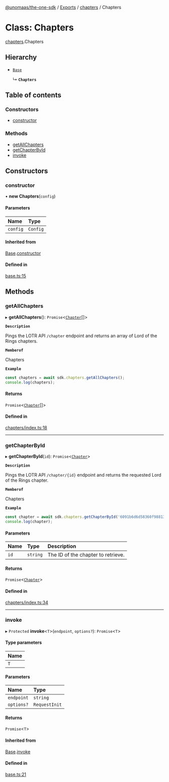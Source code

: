 [@unomaas/the-one-sdk](../README.md) / [Exports](../modules.md) / [chapters](../modules/chapters.md) / Chapters

# Class: Chapters

[chapters](../modules/chapters.md).Chapters

## Hierarchy

- [`Base`](base.Base.md)

  ↳ **`Chapters`**

## Table of contents

### Constructors

- [constructor](chapters.Chapters.md#constructor)

### Methods

- [getAllChapters](chapters.Chapters.md#getallchapters)
- [getChapterById](chapters.Chapters.md#getchapterbyid)
- [invoke](chapters.Chapters.md#invoke)

## Constructors

### constructor

• **new Chapters**(`config`)

#### Parameters

| Name | Type |
| :------ | :------ |
| `config` | `Config` |

#### Inherited from

[Base](base.Base.md).[constructor](base.Base.md#constructor)

#### Defined in

[base.ts:15](https://github.com/hatchways-community/99659d2d3c9f461e87d7a6dd57ac5dbe/blob/49d789f/src/base.ts#L15)

## Methods

### getAllChapters

▸ **getAllChapters**(): `Promise`<[`Chapter`](../modules/chapters_types.md#chapter)[]\>

**`Description`**

Pings the LOTR API `/chapter` endpoint and returns an array of Lord of the Rings chapters.

**`Memberof`**

Chapters

**`Example`**

```ts
const chapters = await sdk.chapters.getAllChapters();
console.log(chapters);
```

#### Returns

`Promise`<[`Chapter`](../modules/chapters_types.md#chapter)[]\>

#### Defined in

[chapters/index.ts:18](https://github.com/hatchways-community/99659d2d3c9f461e87d7a6dd57ac5dbe/blob/49d789f/src/chapters/index.ts#L18)

___

### getChapterById

▸ **getChapterById**(`id`): `Promise`<[`Chapter`](../modules/chapters_types.md#chapter)\>

**`Description`**

Pings the LOTR API `/chapter/{id}` endpoint and returns the requested Lord of the Rings chapter.

**`Memberof`**

Chapters

**`Example`**

```ts
const chapter = await sdk.chapters.getChapterById('6091b6d6d58360f988133ba1');
console.log(chapter);
```

#### Parameters

| Name | Type | Description |
| :------ | :------ | :------ |
| `id` | `string` | The ID of the chapter to retrieve. |

#### Returns

`Promise`<[`Chapter`](../modules/chapters_types.md#chapter)\>

#### Defined in

[chapters/index.ts:34](https://github.com/hatchways-community/99659d2d3c9f461e87d7a6dd57ac5dbe/blob/49d789f/src/chapters/index.ts#L34)

___

### invoke

▸ `Protected` **invoke**<`T`\>(`endpoint`, `options?`): `Promise`<`T`\>

#### Type parameters

| Name |
| :------ |
| `T` |

#### Parameters

| Name | Type |
| :------ | :------ |
| `endpoint` | `string` |
| `options?` | `RequestInit` |

#### Returns

`Promise`<`T`\>

#### Inherited from

[Base](base.Base.md).[invoke](base.Base.md#invoke)

#### Defined in

[base.ts:21](https://github.com/hatchways-community/99659d2d3c9f461e87d7a6dd57ac5dbe/blob/49d789f/src/base.ts#L21)
